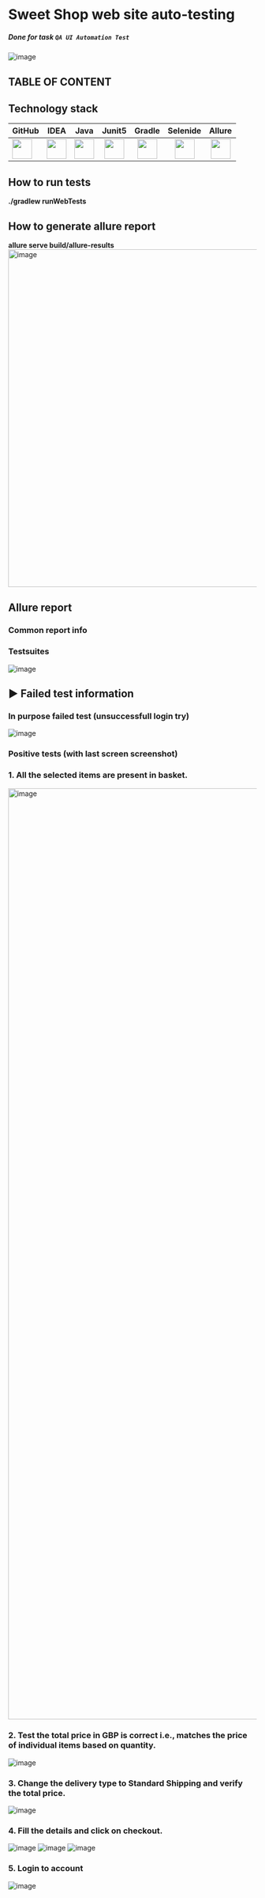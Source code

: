 #  Sweet Shop web site auto-testing

##### Done for task `QA UI Automation Test`

![image](https://sweetshop.netlify.app/favicon.png)

## TABLE OF CONTENT

## Technology stack

| GitHub                                                                                                                                   |                                                                   IDEA                                                                   |                                                                   Java                                                                   |                                                                  Junit5                                                                  |                                                                  Gradle                                                                  |                                                                 Selenide                                                                 |                                                                  Allure                                                                  |                                                                                                      
|:-----------------------------------------------------------------------------------------------------------------------------------------|:----------------------------------------------------------------------------------------------------------------------------------------:|:----------------------------------------------------------------------------------------------------------------------------------------:|:----------------------------------------------------------------------------------------------------------------------------------------:|:----------------------------------------------------------------------------------------------------------------------------------------:|:----------------------------------------------------------------------------------------------------------------------------------------:|:----------------------------------------------------------------------------------------------------------------------------------------:|
| <img src="https://cdn-icons-png.flaticon.com/512/25/25231.png" width="40" height="40"> | <img src="https://user-images.githubusercontent.com/38681283/120561799-e88b6300-c40d-11eb-91ba-d4103ef6d4b5.png" width="40" height="40"> | <img src="https://user-images.githubusercontent.com/38681283/120561837-f7721580-c40d-11eb-8590-7b3b0b5eb50d.png" width="40" height="40"> | <img src="https://user-images.githubusercontent.com/38681283/120562013-43bd5580-c40e-11eb-926f-1b8d3dc9e965.png" width="40" height="40"> | <img src="https://user-images.githubusercontent.com/38681283/120562398-fbeafe00-c40e-11eb-9fe7-3a641bf7115c.png" width="40" height="40"> | <img src="https://user-images.githubusercontent.com/38681283/120562458-1c1abd00-c40f-11eb-8ce8-2eb023f3e24f.png" width="40" height="40"> | <img src="https://user-images.githubusercontent.com/38681283/120562749-b5e26a00-c40f-11eb-91d9-641e254428c9.png" width="40" height="40"> |
## How to run tests
**./gradlew runWebTests**

## How to generate allure report
**allure serve build/allure-results**
<img width="683" alt="image" src="https://github.com/user-attachments/assets/3dc5ea49-22ca-4f7e-a4d9-0c0cc120e2d5">



## Allure report
### Common report info 
### Testsuites

![image](https://github.com/user-attachments/assets/89551d0b-6e1a-4632-9069-080a6adb3950)

## :arrow_forward: Failed test information
### In purpose failed test (unsuccessfull login try)
![image](https://github.com/user-attachments/assets/fc56e307-db23-48c5-8feb-f0098845ab22)

### Positive tests (with last screen screenshot)
### 1. All the selected items are present in basket.
<img width="1883" alt="image" src="https://github.com/user-attachments/assets/80d09586-308e-4b2e-8ac2-62a41706dad7">

### 2. Test the total price in GBP is correct i.e., matches the price of individual items based on quantity.
![image](https://github.com/user-attachments/assets/1bc13509-164c-41d2-9a25-e4d1df627ff2)

### 3. Change the delivery type to Standard Shipping and verify the total price.
![image](https://github.com/user-attachments/assets/87171963-64eb-4fde-8606-b014245e6803)

### 4. Fill the details and click on checkout.
![image](https://github.com/user-attachments/assets/2776be5a-6655-4058-87b1-d69cdf3e83fb)
![image](https://github.com/user-attachments/assets/a7ba7f0c-e9d8-4e27-a8ef-0af1502234de)
![image](https://github.com/user-attachments/assets/780ba6ee-9342-4747-928f-c7714ce942a3)

### 5. Login to account
![image](https://github.com/user-attachments/assets/73c48c18-7a1a-45b5-b90e-6da89f917a99)

